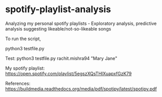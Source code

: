 # spotify-playlist-analysis
Analyzing my personal spotify playlists - Exploratory analysis, predictive analysis suggesting likeable/not-so-likeable songs

To run the script,

python3 testfile.py <username> <playlistname>

Test:
python3 testfile.py rachit.mishra94 "Mary Jane"

My spotify playlist: https://open.spotify.com/playlist/5egszXQsTHlXuapxfGzK79

References:
https://buildmedia.readthedocs.org/media/pdf/spotipy/latest/spotipy.pdf
